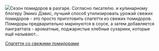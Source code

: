 <!--2025-08-04 17:00:49-->
<div class="yb">
  <div class="rss povarenok"><a href="https://www.povarenok.ru/recipes/show/182971/"><img src="https://www.povarenok.ru/data/cache/2025aug/04/30/3186313_82780-640x480.jpg"></a>Сезон помидоров в разгаре. Согласно писателю. и кулинарному блогеру Эмико Дэвис, лучший способ утилизировать урожай свежих помидоров - это просто приготовить спагетти из свежих помидоров. Помидоры предварительно маринуются в соусе, а затем добавляется панграттата - ароматные, поджаристые хлебные сухарики, которые ещё называют... <p class="titl"><a href="https://www.povarenok.ru/recipes/show/182971/">Спагетти со свежими помидорами</a></p></div>
</div>
